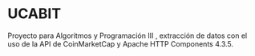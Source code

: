# UCABIT

Proyecto para Algoritmos y Programación III , extracción de datos con el uso de la API de CoinMarketCap y Apache HTTP Components 4.3.5.


